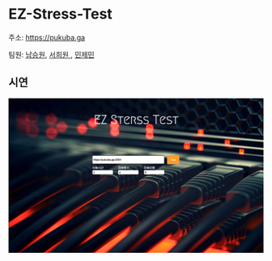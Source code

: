 # EZ-Stress-Test

주소: <a href="https://pukuba.ga">https://pukuba.ga</a>

팀원: <a href="https://github.com/pukuba">남승원</a>, <a href="https://github.com/a1e0-heewon">서희원 </a>, <a href="https://github.com/AliceLacie">민제민</a>

## 시연
<img src="./img/img1.png">